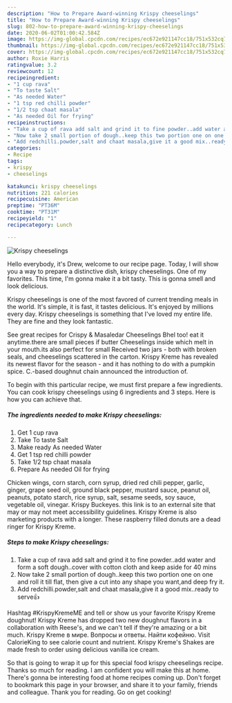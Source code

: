 ```yaml
---
description: "How to Prepare Award-winning Krispy cheeselings"
title: "How to Prepare Award-winning Krispy cheeselings"
slug: 802-how-to-prepare-award-winning-krispy-cheeselings
date: 2020-06-02T01:00:42.584Z
image: https://img-global.cpcdn.com/recipes/ec672e921147cc18/751x532cq70/krispy-cheeselings-recipe-main-photo.jpg
thumbnail: https://img-global.cpcdn.com/recipes/ec672e921147cc18/751x532cq70/krispy-cheeselings-recipe-main-photo.jpg
cover: https://img-global.cpcdn.com/recipes/ec672e921147cc18/751x532cq70/krispy-cheeselings-recipe-main-photo.jpg
author: Roxie Harris
ratingvalue: 3.2
reviewcount: 12
recipeingredient:
- "1 cup rava"
- "To taste Salt"
- "As needed Water"
- "1 tsp red chilli powder"
- "1/2 tsp chaat masala"
- "As needed Oil for frying"
recipeinstructions:
- "Take a cup of rava add salt and grind it to fine powder..add water and form a soft dough..cover with cotton cloth and keep aside for 40 mins"
- "Now take 2 small portion of dough..keep this two portion one on one and roll it till flat, then give a cut into any shape you want,and deep fry it."
- "Add redchilli.powder,salt and chaat masala,give it a good mix..ready to serve👍"
categories:
- Recipe
tags:
- krispy
- cheeselings

katakunci: krispy cheeselings 
nutrition: 221 calories
recipecuisine: American
preptime: "PT36M"
cooktime: "PT31M"
recipeyield: "1"
recipecategory: Lunch

---
```



![Krispy cheeselings](https://img-global.cpcdn.com/recipes/ec672e921147cc18/751x532cq70/krispy-cheeselings-recipe-main-photo.jpg)

Hello everybody, it's Drew, welcome to our recipe page. Today, I will show you a way to prepare a distinctive dish, krispy cheeselings. One of my favorites. This time, I'm gonna make it a bit tasty. This is gonna smell and look delicious.

Krispy cheeselings is one of the most favored of current trending meals in the world. It's simple, it is fast, it tastes delicious. It's enjoyed by millions every day. Krispy cheeselings is something that I've loved my entire life. They are fine and they look fantastic.

See great recipes for Crispy &amp; Masaledar Cheeselings Bhel too! eat it anytime.there are small pieces if butter Cheeselings inside which melt in your mouth.its also perfect for small Received two jars - both with broken seals, and cheeselings scattered in the carton. Krispy Kreme has revealed its newest flavor for the season - and it has nothing to do with a pumpkin spice. C.-based doughnut chain announced the introduction of.


To begin with this particular recipe, we must first prepare a few ingredients. You can cook krispy cheeselings using 6 ingredients and 3 steps. Here is how you can achieve that.

<!--inarticleads1-->

##### The ingredients needed to make Krispy cheeselings:

1. Get 1 cup rava
1. Take To taste Salt
1. Make ready As needed Water
1. Get 1 tsp red chilli powder
1. Take 1/2 tsp chaat masala
1. Prepare As needed Oil for frying


Chicken wings, corn starch, corn syrup, dried red chili pepper, garlic, ginger, grape seed oil, ground black pepper, mustard sauce, peanut oil, peanuts, potato starch, rice syrup, salt, sesame seeds, soy sauce, vegetable oil, vinegar. Krispy Buckeyes. this link is to an external site that may or may not meet accessibility guidelines. Krispy Kreme is also marketing products with a longer. These raspberry filled donuts are a dead ringer for Krispy Kreme. 

<!--inarticleads2-->

##### Steps to make Krispy cheeselings:

1. Take a cup of rava add salt and grind it to fine powder..add water and form a soft dough..cover with cotton cloth and keep aside for 40 mins
1. Now take 2 small portion of dough..keep this two portion one on one and roll it till flat, then give a cut into any shape you want,and deep fry it.
1. Add redchilli.powder,salt and chaat masala,give it a good mix..ready to serve👍


Hashtag #KrispyKremeME and tell or show us your favorite Krispy Kreme doughnut! Krispy Kreme has dropped two new doughnut flavors in a collaboration with Reese&#39;s, and we can&#39;t tell if they&#39;re amazing or a bit much. Krispy Kreme в мире. Вопросы и ответы. Найти кофейню. Visit CalorieKing to see calorie count and nutrient. Krispy Kreme&#39;s Shakes are made fresh to order using delicious vanilla ice cream. 

So that is going to wrap it up for this special food krispy cheeselings recipe. Thanks so much for reading. I am confident you will make this at home. There's gonna be interesting food at home recipes coming up. Don't forget to bookmark this page in your browser, and share it to your family, friends and colleague. Thank you for reading. Go on get cooking!
